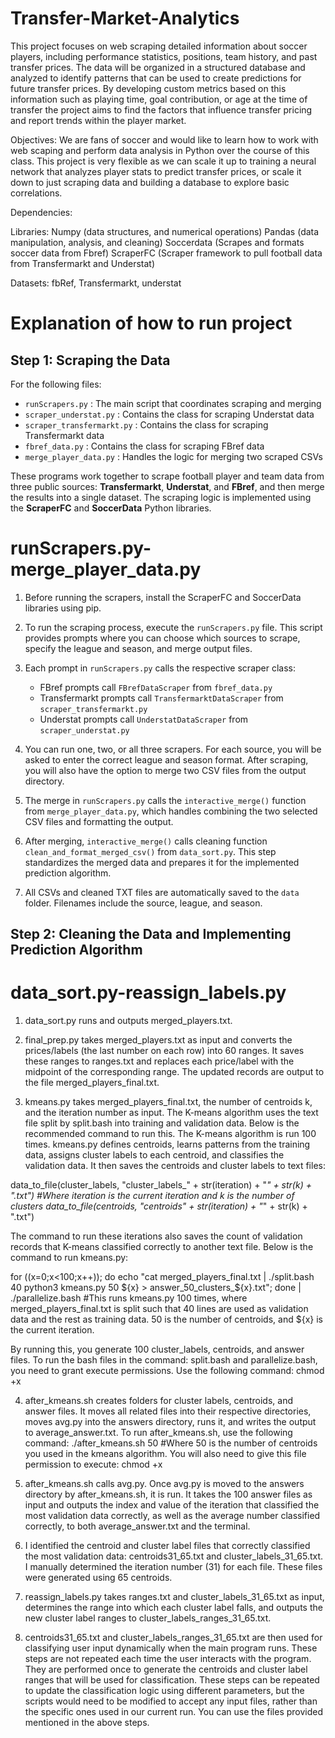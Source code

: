 # Transfer-Market-Analytics
This project focuses on web scraping detailed information about soccer players, including performance statistics, positions, team history, and past transfer prices. The data will be organized in a structured database and analyzed to identify patterns that can be used to create predictions for future transfer prices. By developing custom metrics based on this information such as playing time, goal contribution, or age at the time of transfer the project aims to find the factors that influence transfer pricing and report trends within the player market. 

Objectives:
We are fans of soccer and would like to learn how to work with web scaping and perform data analysis in Python over the course of this class. This project is very flexible as we can scale it up to training a neural network that analyzes player stats to predict transfer prices, or scale it down to just scraping data and building a database to explore basic correlations. 

Dependencies:

Libraries: 
Numpy (data structures, and numerical operations) 
Pandas (data manipulation, analysis, and cleaning) 
Soccerdata (Scrapes and formats soccer data from Fbref) 
ScraperFC (Scraper framework to pull football data from Transfermarkt and Understat) 


Datasets: fbRef, Transfermarkt, understat



# Explanation of how to run project


## Step 1: Scraping the Data


For the following files:  

- `runScrapers.py` : The main script that coordinates scraping and merging  
- `scraper_understat.py`  : Contains the class for scraping Understat data  
- `scraper_transfermarkt.py` : Contains the class for scraping Transfermarkt data  
- `fbref_data.py`  : Contains the class for scraping FBref data
- `merge_player_data.py`  : Handles the logic for merging two scraped CSVs  

These programs work together to scrape football player and team data from three public sources: **Transfermarkt**, **Understat**, and **FBref**, and then merge the results into a single dataset. The scraping logic is implemented using the **ScraperFC** and **SoccerData** Python libraries.

# runScrapers.py-merge_player_data.py

1. Before running the scrapers, install the ScraperFC and SoccerData libraries using pip.
   
3. To run the scraping process, execute the `runScrapers.py` file. This script provides prompts where you can choose which sources to scrape, specify the league and season, and merge output files.
   
5. Each prompt in `runScrapers.py` calls the respective scraper class:  
   - FBref prompts call `FBrefDataScraper` from `fbref_data.py`  
   - Transfermarkt prompts call `TransfermarktDataScraper` from `scraper_transfermarkt.py`  
   - Understat prompts call `UnderstatDataScraper` from `scraper_understat.py`
     
6. You can run one, two, or all three scrapers. For each source, you will be asked to enter the correct league and season format. After scraping, you will also have the option to merge two CSV files from the output directory.
   
7. The merge in `runScrapers.py` calls the `interactive_merge()` function from `merge_player_data.py`, which handles combining the two selected CSV files and formatting the output.
   
8. After merging, `interactive_merge()` calls cleaning function `clean_and_format_merged_csv()` from `data_sort.py`. This step standardizes the merged data and prepares it for the implemented prediction algorithm.
    
9. All CSVs and cleaned TXT files are automatically saved to the `data` folder. Filenames include the source, league, and season.

   
   
## Step 2: Cleaning the Data and Implementing Prediction Algorithm 

# data_sort.py-reassign_labels.py
1. data_sort.py runs and outputs merged_players.txt.

2. final_prep.py takes merged_players.txt as input and converts the prices/labels (the last number on each row) into 60 ranges. It saves these ranges to ranges.txt and replaces each price/label with the midpoint of the corresponding range. The updated records are output to the file merged_players_final.txt.

3. kmeans.py takes merged_players_final.txt, the number of centroids k, and the iteration number as input. The K-means algorithm uses the text file split by split.bash into training and validation data. Below is the recommended command to run this. The K-means algorithm is run 100 times. kmeans.py defines centroids, learns patterns from the training data, assigns cluster labels to each centroid, and classifies the validation data. It then saves the centroids and cluster labels to text files:

data_to_file(cluster_labels, "cluster_labels_" + str(iteration) + "_" + str(k) + ".txt") #Where iteration is the current iteration and k is the number of clusters
data_to_file(centroids, "centroids" + str(iteration) + "_" + str(k) + ".txt")

The command to run these iterations also saves the count of validation records that K-means classified correctly to another text file. Below is the command to run kmeans.py:

for ((x=0;x<100;x++)); do echo "cat merged_players_final.txt | ./split.bash 40 python3 kmeans.py 50 ${x} > answer_50_clusters_${x}.txt"; done | ./parallelize.bash 
#This runs kmeans.py 100 times, where merged_players_final.txt is split such that 40 lines are used as validation data and the rest as training data. 50 is the number of centroids, and ${x} is the current iteration.

By running this, you generate 100 cluster_labels, centroids, and answer files.
To run the bash files in the command: split.bash and parallelize.bash, you need to grant execute permissions. Use the following command: chmod +x <filename>

4. after_kmeans.sh creates folders for cluster labels, centroids, and answer files. It moves all related files into their respective directories, moves avg.py into the answers directory, runs it, and writes the output to average_answer.txt. To run after_kmeans.sh, use the following command:
./after_kmeans.sh 50 #Where 50 is the number of centroids you used in the kmeans algorithm. You will also need to give this file permission to execute: chmod +x <filename>

5. after_kmeans.sh calls avg.py. Once avg.py is moved to the answers directory by after_kmeans.sh, it is run. It takes the 100 answer files as input and outputs the index and value of the iteration that classified the most validation data correctly, as well as the average number classified correctly, to both average_answer.txt and the terminal.

6. I identified the centroid and cluster label files that correctly classified the most validation data: centroids31_65.txt and cluster_labels_31_65.txt. I manually determined the iteration number (31) for each file. These files were generated using 65 centroids.

7. reassign_labels.py takes ranges.txt and cluster_labels_31_65.txt as input, determines the range into which each cluster label falls, and outputs the new cluster label ranges to cluster_labels_ranges_31_65.txt.

8. centroids31_65.txt and cluster_labels_ranges_31_65.txt are then used for classifying user input dynamically when the main program runs. These steps are not repeated each time the user interacts with the program. They are performed once to generate the centroids and cluster label ranges that will be used for classification. These steps can be repeated to update the classification logic using different parameters, but the scripts would need to be modified to accept any input files, rather than the specific ones used in our current run. You can use the files provided mentioned in the above steps. 


